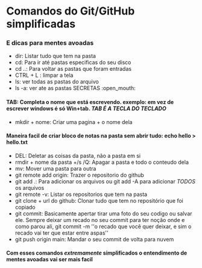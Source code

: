 ﻿# Comandos do Git/GitHub simplificadas
### E dicas para mentes avoadas
- dir: Listar tudo que tem na pasta
- cd: Para ir até pastas especificas do seu disco
- cd ..: Para voltar as pastas que foram entradas
- CTRL + L : limpar a tela
- ls: ver todas as pastas do arquivo
- ls -a: ver ate as pastas SECRETAS :open\_mouth:
#### TAB: Completa o nome que está escrevendo. exemplo: em vez de escrever windows é só Win+tab. *TAB É A TECLA DO TECLADO*
- mkdir + nome: Criar uma pagina + o nome dela
#### Maneira facil de criar bloco de notas na pasta sem abrir tudo: echo hello > hello.txt
- DEL: Deletar as coisas da pasta, não a pasta em si
- rmdir + nome da pasta +/s /Q: Apagar a pasta e todo o conteudo dela
- mv: Mover uma pasta para outra
- git remote add origin: Trazer o repositorio do github
- git add .: Para adicionar os arquivos ou git add -A para adicionar *TODOS* os arquivos
- git remote -v: Listar os repositorios que tem na pasta
- git clone + url do github: Clonar tudo que tem no repositório que foi copiado
- git commit: Basicamente apertar tirar uma foto do seu codigo ou salvar ele. Sempre deixar um recado no seu commit para ter noção onde e como parou ali, git commit -m ''o recado que você quer deixar, e sim o recado vai ter que estar entre aspas''
- git push origin main: Mandar o seu commit de volta para nuvem
#### Com esses comandos *extremamente* simplificados o entendimento de mentes avoadas vai ser mais facil
